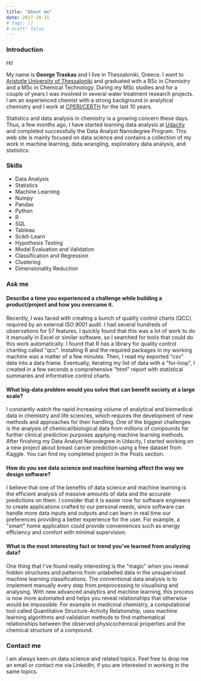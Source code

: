 ```yaml
---
title: "About me"
date: 2017-10-15
# tags: []
# draft: false
---
```


### Introduction

Hi!

My name is **George Traskas** and I live in Thessaloniki, Greece. I went to [Aristotle University of Thessaloniki](https://www.auth.gr/en) and graduated with a BSc in Chemistry and a MSc in Chemical Technology. During my MSc studies and for a couple of years I was involved in several water treatment research projects. I am an experienced chemist with a strong background in analytical chemistry and I work at [CPERI/CERTH](http://www.cperi.certh.gr/index.php?lang=en) for the last 10 years.

Statistics and data analysis in chemistry is a growing concern these days. Thus, a few months ago, I have started learning data analysis at [Udacity](https://www.udacity.com) and completed successfully the Data Analyst Nanodegree Program. This web site is mainly focused on data science and contains a collection of my work in machine learning, data wrangling, exploratory data analysis, and statistics.

### Skills

* Data Analysis
* Statistics
* Machine Learning
* Numpy
* Pandas
* Python
* R
* SQL
* Tableau
* Scikit-Learn
* Hypothesis Testing
* Model Evaluation and Validation
* Classification and Regression
* Clustering
* Dimensionality Reduction

### Ask me

#### Describe a time you experienced a challenge while building a product/project and how you overcame it.

Recently, I was faced with creating a bunch of quality control charts (QCC) required by an external ISO 9001 audit. I had several hundreds of observations for 57 features. I quickly found that this was a lot of work to do it manually in Excel or similar software, so I searched for tools that could do this work automatically. I found that R has a library for quality control charting called "qcc". Installing R and the required packages in my working machine was a matter of a few minutes. Then, I read my exported "csv" data into a data frame. Eventually, iterating my list of data with a "for-loop", I created in a few seconds a comprehensive "html" report with statistical summaries and informative control charts.

#### What big-data problem would you solve that can benefit society at a large scale?

I constantly watch the rapid increasing volume of analytical and biomedical data in chemistry and life sciences, which requires the development of new methods and approaches for their handling. One of the biggest challenges is the analysis of chemical/biological data from millions of compounds for further clinical prediction purposes applying machine learning methods. After finishing my Data Analyst Nanodegree in Udacity, I started working on a new project about breast cancer prediction using a free dataset from Kaggle. You can find my completed project in the Posts section.

#### How do you see data science and machine learning affect the way we design software?

I believe that one of the benefits of data science and machine learning is the efficient analysis of massive amounts of data and the accurate predictions on them. I consider that it is easier now for software engineers to create applications crafted to our personal needs, since software can handle more data inputs and outputs and can learn in real time our preferences providing a better experience for the user. For example, a "smart" home application could provide conveniences such as energy efficiency and comfort with minimal supervision.

#### What is the most interesting fact or trend you've learned from analyzing data?

One thing that I've found really interesting is the "magic" when you reveal hidden structures and patterns from unlabelled data in the unsupervised machine learning classifications. The conventional data analysis is to implement manually every step from preprocessing to visualising and analysing. With new advanced analytics and machine learning, this process is now more automated and helps you reveal relationships that otherwise would be impossible. For example in medicinal chemistry, a computational tool called Quantitative Structure-Activity Relationship, uses machine learning algorithms and validation methods to find mathematical relationships between the observed physicochemical properties and the chemical structure of a compound.

### Contact me

I am always keen on data science and related topics. Feel free to drop me an email or contact me via LinkedIn, if you are interested in working in the same topics.
